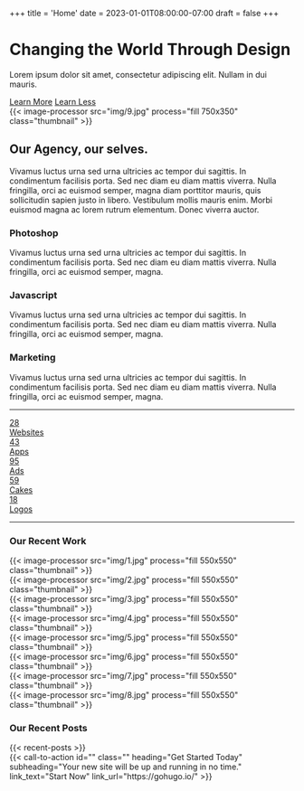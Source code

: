 +++
title = 'Home'
date = 2023-01-01T08:00:00-07:00
draft = false
+++

<div class="home-hero">
    <div class="hero-content">
        <div class="grid-container">
            <div class="grid-x grid-padding-x grid-padding-y">
                <div class="cell small-10 medium-8 large-6">
                    <h1>Changing the World Through Design</h1>
                    <p class="lead">Lorem ipsum dolor sit amet, consectetur adipiscing elit. Nullam in dui mauris.</p>
                    <a href="#" class="button large">Learn More</a>
                    <a href="#" class="button large hollow white">Learn Less</a>
                </div>
            </div>
        </div>
    </div>
</div>
<div class="grid-container">
    <div class="grid-x grid-padding-x margin-top-3 margin-bottom-3">
        <div class="cell medium-6 medium-order-2">
            {{< image-processor src="img/9.jpg" process="fill 750x350" class="thumbnail" >}}
        </div>
        <div class="cell medium-6 medium-order-1">
            <h2>Our Agency, our selves.</h2>
            <p>Vivamus luctus urna sed urna ultricies ac tempor dui sagittis. In condimentum facilisis porta. Sed nec diam eu diam mattis viverra. Nulla fringilla, orci ac euismod semper, magna diam porttitor mauris, quis sollicitudin sapien justo in libero. Vestibulum mollis mauris enim. Morbi euismod magna ac lorem rutrum elementum. Donec viverra auctor.</p>
        </div>
    </div>
    <div class="grid-x grid-padding-x margin-top-3 margin-bottom-3">
        <div class="cell medium-4">
            <h3>Photoshop</h3>
            <p>Vivamus luctus urna sed urna ultricies ac tempor dui sagittis. In condimentum facilisis porta. Sed nec diam eu diam mattis viverra. Nulla fringilla, orci ac euismod semper, magna.</p>
        </div>
        <div class="cell medium-4">
            <h3>Javascript</h3>
            <p>Vivamus luctus urna sed urna ultricies ac tempor dui sagittis. In condimentum facilisis porta. Sed nec diam eu diam mattis viverra. Nulla fringilla, orci ac euismod semper, magna.</p>
        </div>
        <div class="cell medium-4">
            <h3>Marketing</h3>
            <p>Vivamus luctus urna sed urna ultricies ac tempor dui sagittis. In condimentum facilisis porta. Sed nec diam eu diam mattis viverra. Nulla fringilla, orci ac euismod semper, magna.</p>
        </div>
    </div>
    <div class="quick-facts margin-top-3 margin-bottom-3">
        <hr>
        <div class="grid-x grid-padding-x grid-padding-y small-up-1 medium-up-3 large-up-5 text-center align-spaced">
            <div class="cell">
                <a href="#">
                    <div class="stat">28</div><span>Websites</span>
                </a>
            </div>
            <div class="cell">
                <a href="#">
                    <div class="stat">43</div><span>Apps</span>
                </a>
            </div>
            <div class="cell">
                <a href="#">
                    <div class="stat">95</div><span>Ads</span>
                </a>
            </div>
            <div class="cell">
                <a href="#">
                    <div class="stat">59</div><span>Cakes</span>
                </a>
            </div>
            <div class="cell">
                <a href="#">
                    <div class="stat">18</div><span>Logos</span>
                </a>
            </div>
        </div>
        <hr>
    </div>
    <div class="recent-work margin-top-3 margin-bottom-3">
        <h3>Our Recent Work</h3>
        <div class="grid-x grid-margin-x grid-margin-y medium-up-3 large-up-4">
            <div class="cell">
                {{< image-processor src="img/1.jpg" process="fill 550x550" class="thumbnail" >}}
            </div>
            <div class="cell">
                {{< image-processor src="img/2.jpg" process="fill 550x550" class="thumbnail" >}}
            </div>
            <div class="cell">
                {{< image-processor src="img/3.jpg" process="fill 550x550" class="thumbnail" >}}
            </div>
            <div class="cell">
                {{< image-processor src="img/4.jpg" process="fill 550x550" class="thumbnail" >}}
            </div>
            <div class="cell">
                {{< image-processor src="img/5.jpg" process="fill 550x550" class="thumbnail" >}}
            </div>
            <div class="cell">
                {{< image-processor src="img/6.jpg" process="fill 550x550" class="thumbnail" >}}
            </div>
            <div class="cell">
                {{< image-processor src="img/7.jpg" process="fill 550x550" class="thumbnail" >}}
            </div>
            <div class="cell">
                {{< image-processor src="img/8.jpg" process="fill 550x550" class="thumbnail" >}}
            </div>
        </div>
    </div>
    <div class="recent-posts margin-top-3 margin-bottom-3">
        <h3>Our Recent Posts</h3>
        {{< recent-posts >}}
    </div>
</div>

<div class="grid-container">
	<div class="grid-x grid-padding-x grid-padding-y">
		<div class="cell">
			{{< call-to-action id="" class="" heading="Get Started Today" subheading="Your new site will be up and running in no time." link_text="Start Now" link_url="https://gohugo.io/" >}}
		</div>
	</div>
</div>